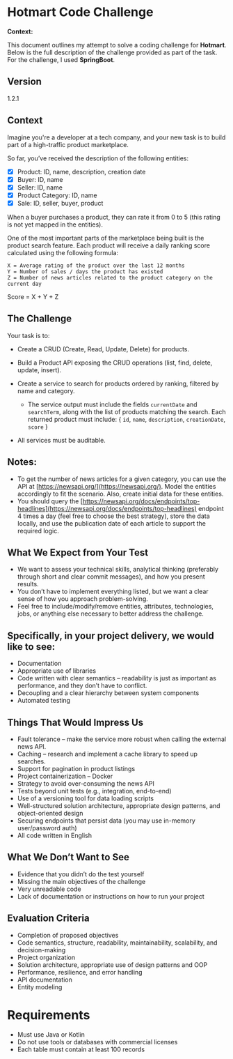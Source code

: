# Hotmart Code Challenge

**Context:**

This document outlines my attempt to solve a coding challenge for **Hotmart**. Below is the full description of the challenge provided as part of the task.
For the challenge, I used **SpringBoot**.

## Version

1.2.1

## Context

Imagine you're a developer at a tech company, and your new task is to build part of a high-traffic product marketplace.

So far, you’ve received the description of the following entities:

* [x] Product: ID, name, description, creation date
* [x] Buyer: ID, name
* [x] Seller: ID, name
* [x] Product Category: ID, name
* [x] Sale: ID, seller, buyer, product

When a buyer purchases a product, they can rate it from 0 to 5 (this rating is not yet mapped in the entities).

One of the most important parts of the marketplace being built is the product search feature. Each product will receive a daily ranking score calculated using the following formula:

```
X = Average rating of the product over the last 12 months  
Y = Number of sales / days the product has existed  
Z = Number of news articles related to the product category on the current day
```

Score = X + Y + Z

## The Challenge

Your task is to:

* Create a CRUD (Create, Read, Update, Delete) for products.
* Build a Product API exposing the CRUD operations (list, find, delete, update, insert).
* Create a service to search for products ordered by ranking, filtered by name and category.

  * The service output must include the fields `currentDate` and `searchTerm`, along with the list of products matching the search. Each returned product must include: { `id`, `name`, `description`, `creationDate`, `score` }
* All services must be auditable.

## Notes:

* To get the number of news articles for a given category, you can use the API at [https://newsapi.org/](https://newsapi.org/). Model the entities accordingly to fit the scenario. Also, create initial data for these entities.
* You should query the [https://newsapi.org/docs/endpoints/top-headlines](https://newsapi.org/docs/endpoints/top-headlines) endpoint 4 times a day (feel free to choose the best strategy), store the data locally, and use the publication date of each article to support the required logic.

## What We Expect from Your Test

* We want to assess your technical skills, analytical thinking (preferably through short and clear commit messages), and how you present results.
* You don’t have to implement everything listed, but we want a clear sense of how you approach problem-solving.
* Feel free to include/modify/remove entities, attributes, technologies, jobs, or anything else necessary to better address the challenge.

## Specifically, in your project delivery, we would like to see:

* Documentation
* Appropriate use of libraries
* Code written with clear semantics – readability is just as important as performance, and they don’t have to conflict.
* Decoupling and a clear hierarchy between system components
* Automated testing

## Things That Would Impress Us

* Fault tolerance – make the service more robust when calling the external news API.
* Caching – research and implement a cache library to speed up searches.
* Support for pagination in product listings
* Project containerization – Docker
* Strategy to avoid over-consuming the news API
* Tests beyond unit tests (e.g., integration, end-to-end)
* Use of a versioning tool for data loading scripts
* Well-structured solution architecture, appropriate design patterns, and object-oriented design
* Securing endpoints that persist data (you may use in-memory user/password auth)
* All code written in English

## What We Don’t Want to See

* Evidence that you didn’t do the test yourself
* Missing the main objectives of the challenge
* Very unreadable code
* Lack of documentation or instructions on how to run your project

## Evaluation Criteria

* Completion of proposed objectives
* Code semantics, structure, readability, maintainability, scalability, and decision-making
* Project organization
* Solution architecture, appropriate use of design patterns and OOP
* Performance, resilience, and error handling
* API documentation
* Entity modeling

# Requirements

* Must use Java or Kotlin
* Do not use tools or databases with commercial licenses
* Each table must contain at least 100 records
